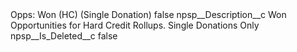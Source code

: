 <?xml version="1.0" encoding="UTF-8"?>
<CustomMetadata xmlns="http://soap.sforce.com/2006/04/metadata" xmlns:xsi="http://www.w3.org/2001/XMLSchema-instance" xmlns:xsd="http://www.w3.org/2001/XMLSchema">
    <label>Opps: Won (HC) (Single Donation)</label>
    <protected>false</protected>
    <values>
        <field>npsp__Description__c</field>
        <value xsi:type="xsd:string">Won Opportunities for Hard Credit Rollups. Single Donations Only</value>
    </values>
    <values>
        <field>npsp__Is_Deleted__c</field>
        <value xsi:type="xsd:boolean">false</value>
    </values>
</CustomMetadata>
